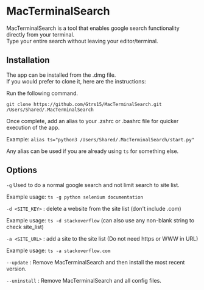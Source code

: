 # MacTerminalSearch

MacTerminalSearch is a tool that enables google search functionality directly from your terminal.  
Type your entire search without leaving your editor/terminal.


## Installation

The app can be installed from the .dmg file.  
If you would prefer to clone it, here are the instructions:

Run the following command.

	git clone https://github.com/Gtrs15/MacTerminalSearch.git /Users/Shared/.MacTerminalSearch

Once complete, add an alias to your .zshrc or .bashrc file for quicker execution of the app.

Example: ```alias ts="python3 /Users/Shared/.MacTerminalSearch/start.py"```

Any alias can be used if you are already using ```ts``` for something else.  


## Options

```-g``` Used to do a normal google search and not limit search to site list.

Example usage: ```ts -g python selenium documentation```

```-d <SITE_KEY>``` : delete a website from the site list (don't include .com)

Example usage: ```ts -d stackoverflow``` (can also use any non-blank string to check site_list)

```-a <SITE_URL>``` : add a site to the site list (Do not need https or WWW in URL)

Example usage: ```ts -a stackoverflow.com```

```--update``` : Remove MacTerminalSearch and then install the most recent version.

```--uninstall``` : Remove MacTerminalSearch and all config files.


